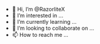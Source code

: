 - 👋 Hi, I’m @RazorliteX
- 👀 I’m interested in ...
- 🌱 I’m currently learning ...
- 💞️ I’m looking to collaborate on ...
- 📫 How to reach me ...

<!---
RazorliteX/RazorliteX is a ✨ special ✨ repository because its `README.md` (this file) appears on your GitHub profile.
You can click the Preview link to take a look at your changes.
--->
